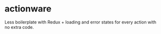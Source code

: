 # actionware
Less boilerplate with Redux + loading and error states for every action with no extra code.
